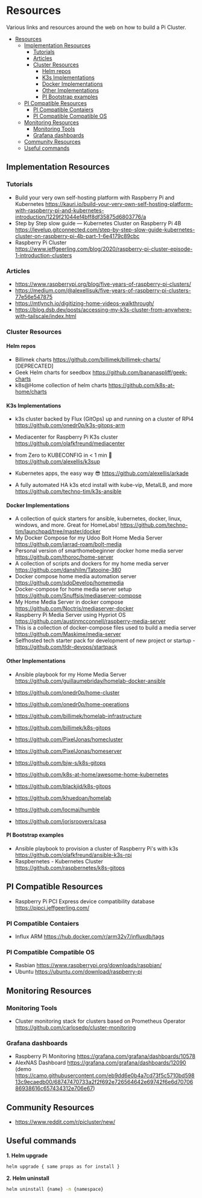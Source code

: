 # Resources

Various links and resources around the web on how to build a Pi Cluster.

- [Resources](#resources)
	- [Implementation Resources](#implementation-resources)
		- [Tutorials](#tutorials)
		- [Articles](#articles)
		- [Cluster Resources](#cluster-resources)
			- [Helm repos](#helm-repos)
			- [K3s Implementations](#k3s-implementations)
			- [Docker Implementations](#docker-implementations)
			- [Other Implementations](#other-implementations)
			- [PI Bootstrap examples](#pi-bootstrap-examples)
	- [PI Compatible Resources](#pi-compatible-resources)
		- [PI Compatible Contaiers](#pi-compatible-contaiers)
		- [PI Compatible Compatible OS](#pi-compatible-compatible-os)
	- [Monitoring Resources](#monitoring-resources)
		- [Monitoring Tools](#monitoring-tools)
		- [Grafana dashboards](#grafana-dashboards)
	- [Community Resources](#community-resources)
	- [Useful commands](#useful-commands)

## Implementation Resources

### Tutorials

- Build your very own self-hosting platform with Raspberry Pi and Kubernetes <https://kauri.io/build-your-very-own-self-hosting-platform-with-raspberry-pi-and-kubernetes-introduction/1229f21044ef4bff8df35875d6803776/a>
- Step by Step slow guide — Kubernetes Cluster on Raspberry Pi 4B <https://levelup.gitconnected.com/step-by-step-slow-guide-kubernetes-cluster-on-raspberry-pi-4b-part-1-6e4179c89cbc>
- Raspberry Pi Cluster <https://www.jeffgeerling.com/blog/2020/raspberry-pi-cluster-episode-1-introduction-clusters>

### Articles

- <https://www.raspberrypi.org/blog/five-years-of-raspberry-pi-clusters/>
- <https://medium.com/@alexellisuk/five-years-of-raspberry-pi-clusters-77e56e547875>
- <https://mtlynch.io/digitizing-home-videos-walkthrough/>
- <https://blog.dsb.dev/posts/accessing-my-k3s-cluster-from-anywhere-with-tailscale/index.html>

### Cluster Resources

#### Helm repos

- Billimek charts <https://github.com/billimek/billimek-charts/> [DEPRECATED]
- Geek Helm charts for seedbox <https://github.com/bananaspliff/geek-charts>
- k8s@Home collection of helm charts <https://github.com/k8s-at-home/charts>

#### K3s Implementations

- k3s cluster backed by Flux (GitOps) up and running on a cluster of RPi4 <https://github.com/onedr0p/k3s-gitops-arm>
- Mediacenter for Raspberry Pi K3s cluster <https://github.com/olafkfreund/mediacenter>

- from Zero to KUBECONFIG in < 1 min 🚀 <https://github.com/alexellis/k3sup>
- Kubernetes apps, the easy way 😎 <https://github.com/alexellis/arkade>

- A fully automated HA k3s etcd install with kube-vip, MetalLB, and more <https://github.com/techno-tim/k3s-ansible>

#### Docker Implementations

- A collection of quick starters for ansible, kubernetes, docker, linux, windows, and more. Great for HomeLabs! <https://github.com/techno-tim/launchpad/tree/master/docker>
- My Docker Compose for my Udoo Bolt Home Media Server <https://github.com/jarrad-roam/bolt-media>
- Personal version of smarthomebeginner docker home media server <https://github.com/thoroc/home-server>
- A collection of scripts and dockers for my home media server <https://github.com/danshilm/Tatooine-380>
- Docker compose home media automation server <https://github.com/sdoDevelop/homemedia>
- Docker-compose for home media server setup <https://github.com/Snuffsis/mediaserver-compose>
- My Home Media Server in docker compose <https://github.com/Noctris/mediaserver-docker>
- Raspberry Pi Media Server using Hypriot OS <https://github.com/austinmcconnell/raspberry-media-server>
- This is a collection of docker-compose files used to build a media server <https://github.com/Maskime/media-server>
- Selfhosted tech starter pack for development of new project or startup - <https://github.com/tldr-devops/startpack>

#### Other Implementations

- Ansible playbook for my Home Media Server <https://github.com/guillaumebriday/homelab-docker-ansible>

- <https://github.com/onedr0p/home-cluster>
- <https://github.com/onedr0p/home-operations>

- <https://github.com/billimek/homelab-infrastructure>
- <https://github.com/billimek/k8s-gitops>
- <https://github.com/PixelJonas/homecluster>
- <https://github.com/PixelJonas/homeserver>

- <https://github.com/bjw-s/k8s-gitops>

- <https://github.com/k8s-at-home/awesome-home-kubernetes>

- <https://github.com/blackjid/k8s-gitops>

- <https://github.com/khuedoan/homelab>
- <https://github.com/locmai/humble>

- https://github.com/jorisroovers/casa

#### PI Bootstrap examples

- Ansible playbook to provision a cluster of Raspberry Pi's with k3s <https://github.com/olafkfreund/ansible-k3s-rpi>
- Raspbernetes - Kubernetes Cluster <https://github.com/raspbernetes/k8s-gitops>

## PI Compatible Resources

- Raspberry Pi PCI Express device compatibility database <https://pipci.jeffgeerling.com/>

### PI Compatible Contaiers

- Influx ARM <https://hub.docker.com/r/arm32v7/influxdb/tags>

### PI Compatible Compatible OS

- Rasbian <https://www.raspberrypi.org/downloads/raspbian/>
- Ubuntu <https://ubuntu.com/download/raspberry-pi>

## Monitoring Resources

### Monitoring Tools

- Cluster monitoring stack for clusters based on Prometheus Operator <https://github.com/carlosedp/cluster-monitoring>

### Grafana dashboards

- Raspberry Pi Monitoring <https://grafana.com/grafana/dashboards/10578>
- AlexNAS Dashboard <https://grafana.com/grafana/dashboards/12090> (demo <https://camo.githubusercontent.com/eb9dd6e0b4a7cd73f5c5710bd59813c9ecaedb00/68747470733a2f2f692e726564642e69742f6e6d7070686938616c657434312e706e67>)

## Community Resources

- <https://www.reddit.com/r/picluster/new/>

## Useful commands

**1. Helm upgrade**

```bash
helm upgrade { same props as for install }
```

**2. Helm uninstall**

```bash
helm uninstall {name} -n {namespace}
```
